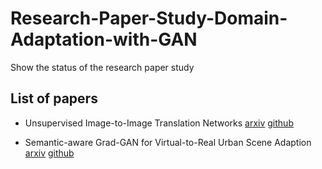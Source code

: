 # Research-Paper-Study-Domain-Adaptation-with-GAN
Show the status of the research paper study

## List of papers
- Unsupervised Image-to-Image Translation Networks
[arxiv](https://arxiv.org/abs/1703.00848)
[github](https://github.com/mingyuliutw/UNIT)

- Semantic-aware Grad-GAN for Virtual-to-Real Urban Scene Adaption
[arxiv](https://arxiv.org/abs/1801.01726)
[github](https://github.com/Peilun-Li/SG-GAN)


